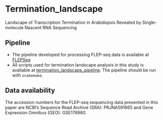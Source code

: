 <!--
 * @Date         : 2021-07-14 15:30:56
 * @LastEditTime : 2021-07-14 15:52:10
 * @LastEditors  : windz
 * @FilePath     : /README.md
-->

# Termination_landscape

Landscape of Transcription Termination in Arabidopsis Revealed by Single-molecule Nascent RNA Sequencing

## Pipeline

- The pipeline developed for processing FLEP-seq data is available at [FLEPSeq](https://github.com/ZhaiLab-SUSTech/FLEPSeq)
- All scripts used for termination landscape analysis in this study is avaliable at [termination_landscape_pipeline](./termination_landscape_pipeline). The pipeline should be run with `snakemake`.

## Data availability

The accession numbers for the FLEP-seq sequencing data presented in this paper are NCBI’s Sequence Read Archive (SRA): PRJNA591665 and Gene Expression Omnibus (GEO): GSE178980.